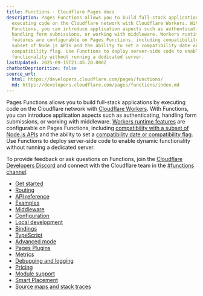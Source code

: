 ```yaml
---
title: Functions · Cloudflare Pages docs
description: Pages Functions allows you to build full-stack applications by
  executing code on the Cloudflare network with Cloudflare Workers. With
  Functions, you can introduce application aspects such as authenticating,
  handling form submissions, or working with middleware. Workers runtime
  features are configurable on Pages Functions, including compatibility with a
  subset of Node.js APIs and the ability to set a compatibility date or
  compatibility flag. Use Functions to deploy server-side code to enable dynamic
  functionality without running a dedicated server.
lastUpdated: 2025-09-15T21:45:20.000Z
chatbotDeprioritize: false
source_url:
  html: https://developers.cloudflare.com/pages/functions/
  md: https://developers.cloudflare.com/pages/functions/index.md
---
```


Pages Functions allows you to build full-stack applications by executing code on the Cloudflare network with [Cloudflare Workers](https://developers.cloudflare.com/workers/). With Functions, you can introduce application aspects such as authenticating, handling form submissions, or working with middleware. [Workers runtime features](https://developers.cloudflare.com/workers/runtime-apis/) are configurable on Pages Functions, including [compatibility with a subset of Node.js APIs](https://developers.cloudflare.com/workers/runtime-apis/nodejs) and the ability to set a [compatibility date or compatibility flag](https://developers.cloudflare.com/workers/configuration/compatibility-dates/). Use Functions to deploy server-side code to enable dynamic functionality without running a dedicated server.

To provide feedback or ask questions on Functions, join the [Cloudflare Developers Discord](https://discord.com/invite/cloudflaredev) and connect with the Cloudflare team in the [#functions channel](https://discord.com/channels/595317990191398933/910978223968518144).

* [Get started](https://developers.cloudflare.com/pages/functions/get-started/)
* [Routing](https://developers.cloudflare.com/pages/functions/routing/)
* [API reference](https://developers.cloudflare.com/pages/functions/api-reference/)
* [Examples](https://developers.cloudflare.com/pages/functions/examples/)
* [Middleware](https://developers.cloudflare.com/pages/functions/middleware/)
* [Configuration](https://developers.cloudflare.com/pages/functions/wrangler-configuration/)
* [Local development](https://developers.cloudflare.com/pages/functions/local-development/)
* [Bindings](https://developers.cloudflare.com/pages/functions/bindings/)
* [TypeScript](https://developers.cloudflare.com/pages/functions/typescript/)
* [Advanced mode](https://developers.cloudflare.com/pages/functions/advanced-mode/)
* [Pages Plugins](https://developers.cloudflare.com/pages/functions/plugins/)
* [Metrics](https://developers.cloudflare.com/pages/functions/metrics/)
* [Debugging and logging](https://developers.cloudflare.com/pages/functions/debugging-and-logging/)
* [Pricing](https://developers.cloudflare.com/pages/functions/pricing/)
* [Module support](https://developers.cloudflare.com/pages/functions/module-support/)
* [Smart Placement](https://developers.cloudflare.com/pages/functions/smart-placement/)
* [Source maps and stack traces](https://developers.cloudflare.com/pages/functions/source-maps/)
